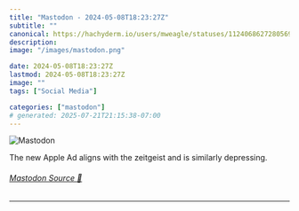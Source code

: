 ```yaml
---
title: "Mastodon - 2024-05-08T18:23:27Z"
subtitle: ""
canonical: https://hachyderm.io/users/mweagle/statuses/112406862728056969
description:
image: "/images/mastodon.png"

date: 2024-05-08T18:23:27Z
lastmod: 2024-05-08T18:23:27Z
image: ""
tags: ["Social Media"]

categories: ["mastodon"]
# generated: 2025-07-21T21:15:38-07:00
---
```

![Mastodon](/images/mastodon.png)

<p>The new Apple Ad aligns with the zeitgeist and is similarly depressing.</p>


###### [Mastodon Source 🐘](https://hachyderm.io/@mweagle/112406862728056969)

___
